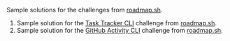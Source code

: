 Sample solutions for the challenges from [roadmap.sh](https://roadmap.sh/).
1. Sample solution for the [Task Tracker CLI](https://roadmap.sh/projects/task-tracker) challenge from [roadmap.sh](https://roadmap.sh/).
2. Sample solution for the [GitHub Activity CLI](https://roadmap.sh/projects/github-user-activity) challenge from [roadmap.sh](https://roadmap.sh/).
